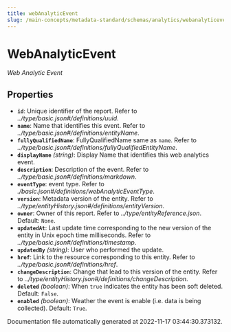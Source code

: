 ```yaml
---
title: webAnalyticEvent
slug: /main-concepts/metadata-standard/schemas/analytics/webanalyticevent
---
```


# WebAnalyticEvent

*Web Analytic Event*

## Properties

- **`id`**: Unique identifier of the report. Refer to *../type/basic.json#/definitions/uuid*.
- **`name`**: Name that identifies this event. Refer to *../type/basic.json#/definitions/entityName*.
- **`fullyQualifiedName`**: FullyQualifiedName same as `name`. Refer to *../type/basic.json#/definitions/fullyQualifiedEntityName*.
- **`displayName`** *(string)*: Display Name that identifies this web analytics event.
- **`description`**: Description of the event. Refer to *../type/basic.json#/definitions/markdown*.
- **`eventType`**: event type. Refer to *./basic.json#/definitions/webAnalyticEventType*.
- **`version`**: Metadata version of the entity. Refer to *../type/entityHistory.json#/definitions/entityVersion*.
- **`owner`**: Owner of this report. Refer to *../type/entityReference.json*. Default: `None`.
- **`updatedAt`**: Last update time corresponding to the new version of the entity in Unix epoch time milliseconds. Refer to *../type/basic.json#/definitions/timestamp*.
- **`updatedBy`** *(string)*: User who performed the update.
- **`href`**: Link to the resource corresponding to this entity. Refer to *../type/basic.json#/definitions/href*.
- **`changeDescription`**: Change that lead to this version of the entity. Refer to *../type/entityHistory.json#/definitions/changeDescription*.
- **`deleted`** *(boolean)*: When `true` indicates the entity has been soft deleted. Default: `False`.
- **`enabled`** *(boolean)*: Weather the event is enable (i.e. data is being collected). Default: `True`.


Documentation file automatically generated at 2022-11-17 03:44:30.373132.
